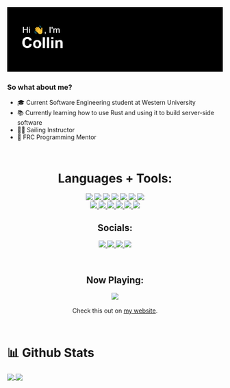 <img src="images/header.png">



### So what about me?
- 🎓 Current Software Engineering student at Western University
- 📚 Currently learning how to use Rust and using it to build server-side software
- 👨‍🏫 Sailing Instructor
- 🤖 FRC Programming Mentor

<br/>

<h1 align="center">Languages + Tools: </h1>
<p align="center">
   <a href="https://dart.dev/">
      <img src="https://img.shields.io/badge/Dart-0175C2?style=for-the-badge&logo=dart&logoColor=white">
   </a>
   <a href="https://flutter.dev/">
      <img src="https://img.shields.io/badge/Flutter-02569B?style=for-the-badge&logo=flutter&logoColor=white">
   </a>
   <a href="https://docs.microsoft.com/en-us/dotnet/csharp/">
      <img src="https://img.shields.io/badge/C%23-239120?style=for-the-badge&logo=c-sharp&logoColor=white">
   </a>
   <a href="https://www.w3schools.com/CPP/default.asp">
      <img src="https://img.shields.io/badge/C%2B%2B-00599C?style=for-the-badge&logo=c%2B%2B&logoColor=white">
   </a>
   <a href="https://html.com/">
      <img src="https://img.shields.io/badge/HTML-E34F26?style=for-the-badge&logo=HTML5&logoColor=white">
   </a>
   <a href="https://www.java.com/en/">
      <img src="https://img.shields.io/badge/Java-ED8B00?style=for-the-badge&logo=java&logoColor=white">
   </a>
   <a href="https://www.javascript.com/">
      <img src="https://img.shields.io/badge/JavaScript-323330?style=for-the-badge&logo=javascript&logoColor=F7DF1E">
   </a>
   <br/>
   <a href="https://nodejs.org/en/">
      <img src="https://img.shields.io/badge/NODE.JS-339933?style=for-the-badge&logo=Node.js&logoColor=white">
   </a>
   <a href="https://nextjs.org/">
      <img src="https://img.shields.io/badge/next.js-000000?style=for-the-badge&logo=nextdotjs&logoColor=white">
   </a>
   <a href="https://code.visualstudio.com/">
      <img src="https://img.shields.io/badge/VS%20Code-007ACC?&style=for-the-badge&logo=visual-studio-code&logoColor=white">
   </a>
   <a href="https://www.google.com/intl/en_in/chrome/">
      <img src="https://img.shields.io/badge/google%20chrome-4285F4?&style=for-the-badge&logo=google%20chrome&logoColor=white">
   </a>
   <a href="https://git-scm.com/">
      <img src="https://img.shields.io/badge/git-F05032?&style=for-the-badge&logo=git&logoColor=white">
   </a>
   <a href="https://www.mongodb.com/">
      <img src="https://img.shields.io/badge/MongoDB-4EA94B?style=for-the-badge&logo=mongodb&logoColor=white">
   </a>
<br/>

<h2 align="center">Socials: </h2>  
<p align="center">
   <a href="https://www.instagram.com/towner_10">
      <img src="https://img.shields.io/badge/Instagram-E4405F?style=for-the-badge&logo=instagram&logoColor=white">
   </a>
   <a href="https://twitter.com/towner_10">
      <img src="https://img.shields.io/badge/Twitter-1DA1F2?style=for-the-badge&logo=twitter&logoColor=white">
   </a>
   <a href="https://www.linkedin.com/in/collin-town-7ba4a1179/">
      <img src="https://img.shields.io/badge/linkedin-0A66C2?&style=for-the-badge&logo=linkedin&logoColor=white">
   </a>
   <a href="mailto:collintown@gmail.com">
      <img src="https://img.shields.io/badge/Gmail-D14836?style=for-the-badge&logo=gmail&logoColor=white">
   </a>
</p>

<br/>

<h2 align="center">Now Playing: </h2>
<div align="center">
   <img src="https://www.collin.town/api/now-playing/image"></img>
   <p>Check this out on <a href="https://www.collin.town/">my website</a>.</p>
</div>
<br/>

<h1>📊 Github Stats</h1>

<a href="https://github.com/towner-10">
  <img align="center" src="https://github-readme-stats.vercel.app/api?username=towner-10&theme=github_dark&hide=stars" />
</a>
<a href="https://github.com/towner-10">
  <img align="center" src="https://github-readme-stats.vercel.app/api/top-langs/?username=towner-10&theme=github_dark&layout=compact" />
</a>
